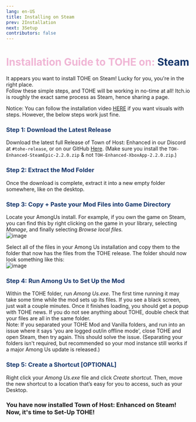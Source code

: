 ```yaml
---
lang: en-US
title: Installing on Steam
prev: 2Installation
next: 3Setup
contributors: false
---
```


# <font color=#f0b6d5>Installation Guide to TOHE on: <font color=#14356a>Steam</font></font>

It appears you want to install TOHE on Steam! Lucky for you, you're in the right place.<br>
Follow these simple steps, and TOHE will be working in no-time at all! Itch.io is roughly the exact same process as Steam, hence sharing a page.

Notice: You can follow the installation video [HERE](https://www.youtube.com/watch?v=2oyD75caFQ0) if you want visuals with steps. However, the below steps work just fine.

### <font color=#14356a>Step 1: Download the Latest Release</font>

Download the latest full Release of Town of Host: Enhanced in our Discord at `#tohe-release`, or on our GitHub [Here](https://github.com/0xDrMoe/TownofHost-Enhanced/releases/latest). (Make sure you install the `TOH-Enhanced-SteamEpic-2.2.0.zip` & not `TOH-Enhanced-XboxApp-2.2.0.zip`.)

### <font color=#14356a>Step 2: Extract the Mod Folder</font>

Once the download is complete, extract it into a new empty folder somewhere, like on the desktop.

### <font color=#14356a>Step 3: Copy + Paste your Mod Files into Game Directory</font>

Locate your AmongUs install. For example, if you own the game on Steam, you can find this by right clicking on the game in your library, selecting <i>Manage</i>, and finally selecting <i>Browse local files.</i><br>
![image](./images/SteamGetFolder.png)

Select all of the files in your Among Us installation and copy them to the folder that now has the files from the TOHE release. The folder should now look something like this:<br>
![image](./images/ResultFolder.png)

### <font color=#14356a>Step 4: Run Among Us to Set Up the Mod</font>

Within the TOHE folder, run <i>Among Us.exe</i>. The first time running it may take some time while the mod sets up its files. If you see a black screen, just wait a couple minutes. Once it finishes loading, you should get a popup with TOHE news. If you do not see anything about TOHE, double check that your files are all in the same folder.<br>
Note: If you separated your TOHE Mod and Vanilla folders, and run into an issue where it says 'you are logged out/in offline mode', close TOHE and open Steam, then try again. This should solve the issue. (Separating your folders isn't required, but recommended so your mod instance still works if a major Among Us update is released.)

### <font color=#14356a>Step 5: Create a Shortcut [OPTIONAL]</font>

Right click your <i>Among Us.exe</i> file and click <i>Create shortcut</i>. Then, move the new shortcut to a location that’s easy for you to access, such as your Desktop.

### You have now installed Town of Host: Enhanced on Steam! Now, it's time to Set-Up TOHE!
